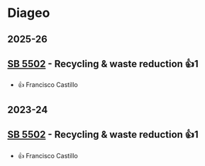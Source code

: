 # Diageo
## 2025-26

## [SB 5502](/bill/2025-26/sb/5502/) - Recycling & waste reduction 👍1  
* 👍 Francisco Castillo

## 2023-24

## [SB 5502](/bill/2023-24/sb/5502/) - Recycling & waste reduction 👍1  
* 👍 Francisco Castillo

